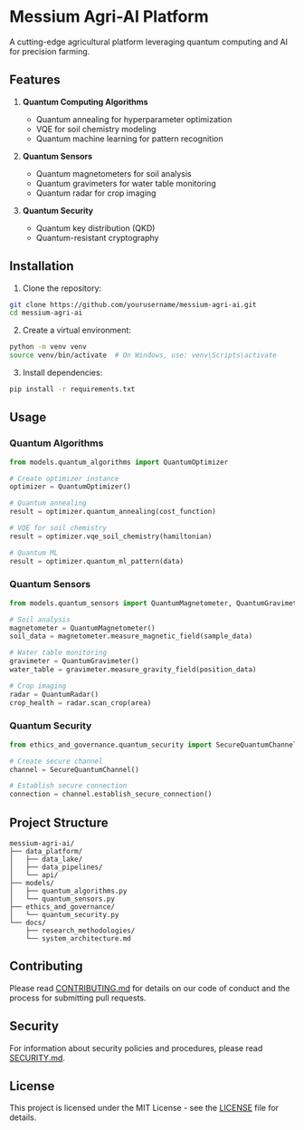 # Messium Agri-AI Platform

A cutting-edge agricultural platform leveraging quantum computing and AI for precision farming.

## Features

1. **Quantum Computing Algorithms**
   - Quantum annealing for hyperparameter optimization
   - VQE for soil chemistry modeling
   - Quantum machine learning for pattern recognition

2. **Quantum Sensors**
   - Quantum magnetometers for soil analysis
   - Quantum gravimeters for water table monitoring
   - Quantum radar for crop imaging

3. **Quantum Security**
   - Quantum key distribution (QKD)
   - Quantum-resistant cryptography

## Installation

1. Clone the repository:
```bash
git clone https://github.com/yourusername/messium-agri-ai.git
cd messium-agri-ai
```

2. Create a virtual environment:
```bash
python -m venv venv
source venv/bin/activate  # On Windows, use: venv\Scripts\activate
```

3. Install dependencies:
```bash
pip install -r requirements.txt
```

## Usage

### Quantum Algorithms

```python
from models.quantum_algorithms import QuantumOptimizer

# Create optimizer instance
optimizer = QuantumOptimizer()

# Quantum annealing
result = optimizer.quantum_annealing(cost_function)

# VQE for soil chemistry
result = optimizer.vqe_soil_chemistry(hamiltonian)

# Quantum ML
result = optimizer.quantum_ml_pattern(data)
```

### Quantum Sensors

```python
from models.quantum_sensors import QuantumMagnetometer, QuantumGravimeter, QuantumRadar

# Soil analysis
magnetometer = QuantumMagnetometer()
soil_data = magnetometer.measure_magnetic_field(sample_data)

# Water table monitoring
gravimeter = QuantumGravimeter()
water_table = gravimeter.measure_gravity_field(position_data)

# Crop imaging
radar = QuantumRadar()
crop_health = radar.scan_crop(area)
```

### Quantum Security

```python
from ethics_and_governance.quantum_security import SecureQuantumChannel

# Create secure channel
channel = SecureQuantumChannel()

# Establish secure connection
connection = channel.establish_secure_connection()
```

## Project Structure

```
messium-agri-ai/
├── data_platform/
│   ├── data_lake/
│   ├── data_pipelines/
│   └── api/
├── models/
│   ├── quantum_algorithms.py
│   └── quantum_sensors.py
├── ethics_and_governance/
│   └── quantum_security.py
└── docs/
    ├── research_methodologies/
    └── system_architecture.md
```

## Contributing

Please read [CONTRIBUTING.md](CONTRIBUTING.md) for details on our code of conduct and the process for submitting pull requests.

## Security

For information about security policies and procedures, please read [SECURITY.md](SECURITY.md).

## License

This project is licensed under the MIT License - see the [LICENSE](LICENSE) file for details.

